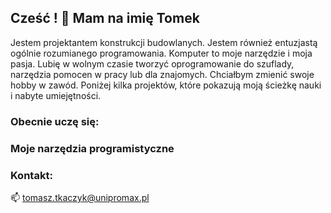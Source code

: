 ## Cześć ! 👋 Mam na imię Tomek

Jestem projektantem konstrukcji budowlanych. Jestem również entuzjastą ogólnie rozumianego programowania. Komputer to moje narzędzie i moja pasja.
Lubię w wolnym czasie tworzyć oprogramowanie do szuflady, narzędzia pomocen w pracy lub dla znajomych. Chciałbym zmienić swoje hobby w zawód.
Poniżej kilka projektów, które pokazują moją ścieżkę nauki i nabyte umiejętności.

### Obecnie uczę się:

### Moje narzędzia programistyczne

### Kontakt:

📫 tomasz.tkaczyk@unipromax.pl


<!---
TomekTkaczyk/TomekTkaczyk is a ✨ special ✨ repository because its `README.md` (this file) appears on your GitHub profile.
You can click the Preview link to take a look at your changes.
--->
